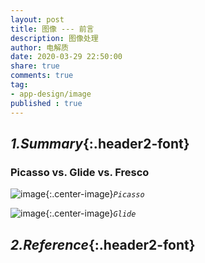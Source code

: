 ```yaml
---
layout: post
title: 图像 --- 前言
description: 图像处理
author: 电解质
date: 2020-03-29 22:50:00
share: true
comments: true
tag: 
- app-design/image
published : true
---
```


## *1.Summary*{:.header2-font}
### Picasso vs. Glide vs. Fresco
![image]({{site.baseurl}}/asset/image/picasso.png){:.center-image}*`Picasso`*

![image]({{site.baseurl}}/asset/image/glide.png){:.center-image}*`Glide`*

## *2.Reference*{:.header2-font}